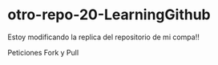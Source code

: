 # otro-repo-20-LearningGithub

Estoy modificando la replica del repositorio de mi compa!!

Peticiones Fork y Pull
